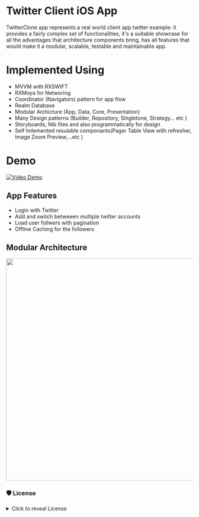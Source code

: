 # Twitter Client iOS App

TwitterClone app represents a real world client app twitter example: it provides a fairly complex set of functionalities, it's a suitable showcase for all the advantages that architecture components bring, has all features that would make it a modular, scalable, testable and maintainable app.

# Implemented Using

* MVVM with RXSWIFT
* RXMoya for Networing
* Coordinator (Navigators) pattern for app flow
* Realm Database
* Modular Archicture (App, Data, Core, Presentation)
* Many Design patterns (Builder, Repository, Singletone, Strategy... etc )
* Storyboards, Nib files and also programmatically for design
* Self Imlemented resulable componants(Pager Table View with refresher, Image Zoom Preview,...etc ) 
 
 # Demo
 [![Video Demo](https://github.com/mohammed-salah-zidane/TwitterClone/blob/main/blob/twitterClient.png)](https://www.youtube.com/watch?v=WLxbBARMAbQ)
 
## App Features

* Login with Twitter
* Add and switch betweeen multiple twitter accounts
* Load user follwers with pagination
* Offline Caching for the followers
 
 ## Modular Architecture
  
  <img src="https://github.com/mohammed-salah-zidane/TwitterClone/blob/main/blob/modular-arch-diagram.png" height="600">
 
 ### 🛡 License
<details>
    <summary>
        Click to reveal License
    </summary>
    
```
Licensed under the Apache License, Version 2.0 (the "License");
you may not use this file except in compliance with the License.
You may obtain a copy of the License at

   http://www.apache.org/licenses/LICENSE-2.0

Unless required by applicable law or agreed to in writing, software
distributed under the License is distributed on an "AS IS" BASIS,
WITHOUT WARRANTIES OR CONDITIONS OF ANY KIND, either express or implied.
See the License for the specific language governing permissions and
limitations under the License.
```
